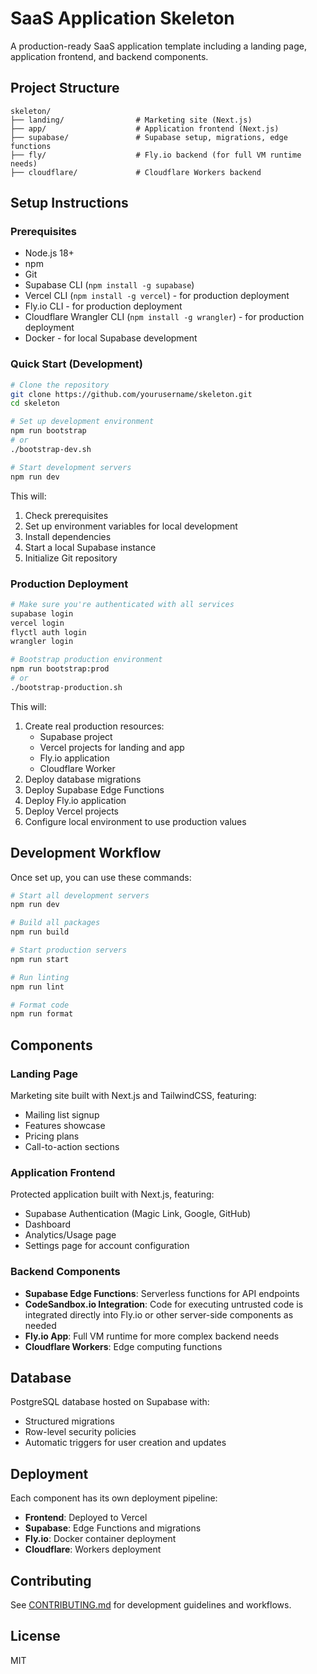 # SaaS Application Skeleton

A production-ready SaaS application template including a landing page, application frontend, and backend components.

## Project Structure

```
skeleton/
├── landing/                # Marketing site (Next.js)
├── app/                    # Application frontend (Next.js)
├── supabase/               # Supabase setup, migrations, edge functions
├── fly/                    # Fly.io backend (for full VM runtime needs)
├── cloudflare/             # Cloudflare Workers backend
```

## Setup Instructions

### Prerequisites

- Node.js 18+
- npm
- Git
- Supabase CLI (`npm install -g supabase`)
- Vercel CLI (`npm install -g vercel`) - for production deployment
- Fly.io CLI - for production deployment
- Cloudflare Wrangler CLI (`npm install -g wrangler`) - for production deployment
- Docker - for local Supabase development

### Quick Start (Development)

```bash
# Clone the repository
git clone https://github.com/yourusername/skeleton.git
cd skeleton

# Set up development environment
npm run bootstrap
# or
./bootstrap-dev.sh

# Start development servers
npm run dev
```

This will:
1. Check prerequisites
2. Set up environment variables for local development
3. Install dependencies
4. Start a local Supabase instance
5. Initialize Git repository

### Production Deployment

```bash
# Make sure you're authenticated with all services
supabase login
vercel login
flyctl auth login
wrangler login

# Bootstrap production environment
npm run bootstrap:prod
# or
./bootstrap-production.sh
```

This will:
1. Create real production resources:
   - Supabase project
   - Vercel projects for landing and app
   - Fly.io application
   - Cloudflare Worker
2. Deploy database migrations
3. Deploy Supabase Edge Functions
4. Deploy Fly.io application
5. Deploy Vercel projects
6. Configure local environment to use production values

## Development Workflow

Once set up, you can use these commands:

```bash
# Start all development servers
npm run dev

# Build all packages
npm run build

# Start production servers
npm run start

# Run linting
npm run lint

# Format code
npm run format
```

## Components

### Landing Page

Marketing site built with Next.js and TailwindCSS, featuring:
- Mailing list signup
- Features showcase
- Pricing plans
- Call-to-action sections

### Application Frontend

Protected application built with Next.js, featuring:
- Supabase Authentication (Magic Link, Google, GitHub)
- Dashboard
- Analytics/Usage page
- Settings page for account configuration

### Backend Components

- **Supabase Edge Functions**: Serverless functions for API endpoints
- **CodeSandbox.io Integration**: Code for executing untrusted code is integrated directly into Fly.io or other server-side components as needed
- **Fly.io App**: Full VM runtime for more complex backend needs
- **Cloudflare Workers**: Edge computing functions

## Database

PostgreSQL database hosted on Supabase with:
- Structured migrations
- Row-level security policies
- Automatic triggers for user creation and updates

## Deployment

Each component has its own deployment pipeline:

- **Frontend**: Deployed to Vercel
- **Supabase**: Edge Functions and migrations
- **Fly.io**: Docker container deployment
- **Cloudflare**: Workers deployment

## Contributing

See [CONTRIBUTING.md](CONTRIBUTING.md) for development guidelines and workflows.

## License

MIT